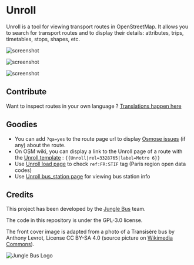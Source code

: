 # Unroll

Unroll is a tool for viewing transport routes in OpenStreetMap. It allows you to search for transport routes and to display their details: attributes, trips, timetables, stops, shapes, etc.

![screenshot](screenshots/paris.png)

![screenshot](screenshots/abidjan.png)

![screenshot](screenshots/index.png)

## Contribute

Want to inspect routes in your own language ? [Translations happen here](https://www.transifex.com/jungle-bus/unroll)

## Goodies

* You can add `?qa=yes` to the route page url to display [Osmose issues](https://github.com/Jungle-Bus/transport_mapcss) (if any) about the route.
* On OSM wiki, you can display a link to the Unroll page of a route with the [Unroll template](https://wiki.openstreetmap.org/wiki/Template:Unroll) : `{{Unroll|rel=3328765|label=Metro 6}}`
* Use [Unroll load page](https://jungle-bus.github.io/unroll/load.html?ref:FR:STIF=C01298) to check `ref:FR:STIF` tag (Paris region open data codes)
* Use [Unroll bus_station page](https://jungle-bus.github.io/unroll/bus_station.html?bus_station_id=w148818296) for viewing bus station info

## Credits

This project has been developed by the [Jungle Bus](http://junglebus.io/) team.

The code in this repository is under the GPL-3.0 license.

The front cover image is adapted from a photo of a Transisère bus by Anthony Levrot, License CC BY-SA 4.0 (source picture on [Wikimedia Commons](https://commons.wikimedia.org/wiki/File:Iveco_Evadys_n%C2%B08288_(vue_avant_gauche)_-_Transis%C3%A8re_(Lumbin).jpg)).
 

![Jungle Bus Logo](https://github.com/Jungle-Bus/resources/raw/master/logo/Logo_Jungle_Bus.png)
